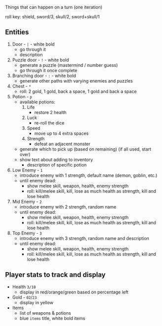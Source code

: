 Things that can happen on a turn (one iteration)

roll key: shield, sword/3, skull/2, sword+skull/1

## Entities
1. Door - `|` - white bold
   * go through it
   * description
2. Puzzle door - `!` - white bold
   * generate a puzzle (mastermind / number guess)
   * go through it once complete
3. Branching door - `:` - white bold
   * generate other paths with varying enemies and puzzles
4. Chest - `*`
   * roll: 2 gold, 1 gold, back a space, 1 gold and back a space
5. Potion - `p`
   * available potions:
     1. Life
        * restore 2 health
     2. Luck
        * re-roll the dice
     3. Speed
        * move up to 4 extra spaces
     4. Strength
        * defeat an adjacent monster
   * generate which to pick up (based on remaining) (if all used, start over)
   * show text about adding to inventory
     * description of specific potion
6. Low Enemy - `1`
   * introduce enemy with 1 strength, default name (demon, goblin, etc.)
   * until enemy dead:
     * show melee skill, weapon, health, enemy strength
     * roll: kill/melee skill, kill, lose as much health as strength, kill and lose health
7. Mid Enemy - `2`
   * introduce enemy with 2 strength, random name
   * until enemy dead:
     * show melee skill, weapon, health, enemy strength
     * roll: kill/melee skill, kill, lose as much health as strength, kill and lose health
8. Top Enemy - `3`
   * introduce enemy with 3 strength, random name and description
   * until enemy dead:
      * show melee skill, weapon, health, enemy strength
      * roll: kill/melee skill, kill, lose as much health as strength, kill and lose health

## Player stats to track and display
* Health `3/10`
  * display in red/orange/green based on percentage left
* Gold - `02`/`23`
  * display in yellow
* Items
  * list of weapons & potions
  * blue `items` title, white bold items
